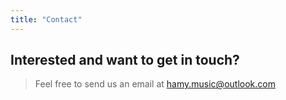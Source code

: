 ```yaml
---
title: "Contact"
---
```


## Interested and want to get in touch?

> Feel free to send us an email at hamy.music@outlook.com

 <!--[hamy.music@outlook.com](mailto:hamy.music@outlook.com)
 
 {{< contact >}}
 --->